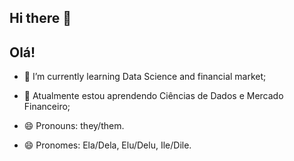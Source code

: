 ## Hi there 👋
## Olá!

- 🌱 I’m currently learning Data Science and financial market;
- 🌱 Atualmente estou aprendendo Ciências de Dados e Mercado Financeiro;

- 😄 Pronouns: they/them.
- 😄 Pronomes: Ela/Dela, Elu/Delu, Ile/Dile.
